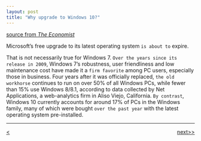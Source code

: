 ```yaml
---
layout: post
title: "Why upgrade to Windows 10?"
---
```


[source from <em>The Economist</em>][link]


Microsoft’s free upgrade to its latest operating system `is about to` expire.

That is not necessarily true for Windows 7. `Over the years since its release in 2009`, Windows 7’s robustness, user friendliness and low maintenance cost have made it a `firm favorite` among PC users, especially those in business. Four years after it was officially replaced, `the old workhorse` continues to run on over 50% of all Windows PCs, while fewer than 15% use Windows 8/8.1, according to data collected by Net Applications, a web-analytics firm in Aliso Viejo, California. `By contrast`, Windows 10 currently accounts for around 17% of PCs in the Windows family, many of which were bought `over the past year` with the latest operating system pre-installed.

********************************************


<div style="position: relative;"><div><a href="http://jayhawk.ningtian.info/blogs/2016/05/23/greece-was-supposed-to-return-migrants-to-turkey"><<previous</a></div><div style="position: absolute; right: 0px; top: 0px;"><a href="http://jayhawk.ningtian.info/blogs/2016/05/24/americans-are-increasingly-addicted-to-opioids">next>></a></div></div>



[link]: http://www.economist.com/news/science-and-technology/21699372-microsofts-offer-free-upgrade-windows-10-about-expire-why-upgrade-windows-10

